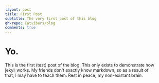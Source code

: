 ```yaml
---
layout: post
title: First Post
subtitle: The very first post of this blog
gh-repo: Catvibers/blog
comments: true
---
```


# Yo.
This is the first (test) post of the blog. This only exists to demonstrate how jekyll works. My friends don't exactly know markdown, so as a result of that, I may have to teach them. Rest in peace, my non-existant brain.
